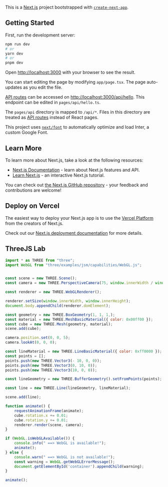 This is a [Next.js](https://nextjs.org/) project bootstrapped with [`create-next-app`](https://github.com/vercel/next.js/tree/canary/packages/create-next-app).

## Getting Started

First, run the development server:

```bash
npm run dev
# or
yarn dev
# or
pnpm dev
```

Open [http://localhost:3000](http://localhost:3000) with your browser to see the result.

You can start editing the page by modifying `app/page.tsx`. The page auto-updates as you edit the file.

[API routes](https://nextjs.org/docs/api-routes/introduction) can be accessed on [http://localhost:3000/api/hello](http://localhost:3000/api/hello). This endpoint can be edited in `pages/api/hello.ts`.

The `pages/api` directory is mapped to `/api/*`. Files in this directory are treated as [API routes](https://nextjs.org/docs/api-routes/introduction) instead of React pages.

This project uses [`next/font`](https://nextjs.org/docs/basic-features/font-optimization) to automatically optimize and load Inter, a custom Google Font.

## Learn More

To learn more about Next.js, take a look at the following resources:

- [Next.js Documentation](https://nextjs.org/docs) - learn about Next.js features and API.
- [Learn Next.js](https://nextjs.org/learn) - an interactive Next.js tutorial.

You can check out [the Next.js GitHub repository](https://github.com/vercel/next.js/) - your feedback and contributions are welcome!

## Deploy on Vercel

The easiest way to deploy your Next.js app is to use the [Vercel Platform](https://vercel.com/new?utm_medium=default-template&filter=next.js&utm_source=create-next-app&utm_campaign=create-next-app-readme) from the creators of Next.js.

Check out our [Next.js deployment documentation](https://nextjs.org/docs/deployment) for more details.

## ThreeJS Lab

```javascript
import * as THREE from "three";
import WebGL from "three/examples/jsm/capabilities/WebGL.js";


const scene = new THREE.Scene();
const camera = new THREE.PerspectiveCamera(75, window.innerWidth / window.innerHeight, 0.1, 1000);

const renderer = new THREE.WebGLRenderer();

renderer.setSize(window.innerWidth, window.innerHeight);
document.body.appendChild(renderer.domElement);

const geometry = new THREE.BoxGeometry(1, 1, 1,);
const material = new THREE.MeshBasicMaterial({ color: 0x00ff00 });
const cube = new THREE.Mesh(geometry, material);
scene.add(cube);

camera.position.set(0, 0, 5);
camera.lookAt(0, 0, 0);

const lineMaterial = new THREE.LineBasicMaterial({ color: 0xff0000 });
const points = [];
points.push(new THREE.Vector3(- 10, 0, 0));
points.push(new THREE.Vector3(0, 10, 0));
points.push(new THREE.Vector3(10, 0, 0));

const lineGeometry = new THREE.BufferGeometry().setFromPoints(points);

const line = new THREE.Line(lineGeometry, lineMaterial);

scene.add(line);

function animate() {
    requestAnimationFrame(animate);
    cube.rotation.x += 0.01;
    cube.rotation.y += 0.01;
    renderer.render(scene, camera);
}

if (WebGL.isWebGLAvailable()) {
    console.info(" ==> WebGL is available!");
    animate();
} else {
    console.warn(" ==> WebGL is not available!");
    const warning = WebGL.getWebGLErrorMessage();
    document.getElementById('container').appendChild(warning);
}

animate();
```
